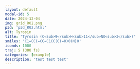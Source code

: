 ```yaml
---
layout: default
modal-id: 5
date: 2024-12-04
img: grid_R02.png
p3d: 'p3d_R02.html'
alt: Tyrosin
title: "Tyrosin (C<sub>9</sub>H<sub>11</sub>NO<sub>3</sub>)"
smiles: 'C1=CC(=CC=C1CC(C(=O)O)N)O'
iconds: 1000
traj: 5 (300 fs)
categories: [example]
description: 'test test test'
---
```

